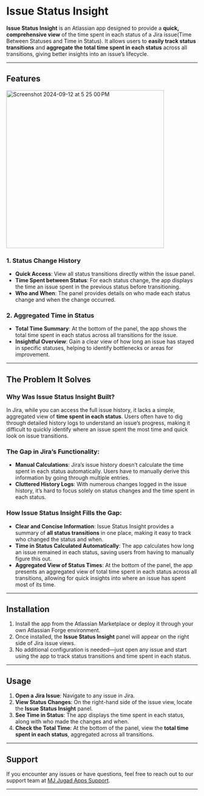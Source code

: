 # Issue Status Insight

**Issue Status Insight** is an Atlassian app designed to provide a **quick, comprehensive view** of the time spent in each status of a Jira issue(Time Between Statuses and Time in Status). It allows users to **easily track status transitions** and **aggregate the total time spent in each status** across all transitions, giving better insights into an issue’s lifecycle.

---

## Features

<img width="415" alt="Screenshot 2024-09-12 at 5 25 00 PM" src="https://github.com/user-attachments/assets/a88cf10d-8ecf-4909-b0f9-0e400961ec9f">


### 1. Status Change History
- **Quick Access**: View all status transitions directly within the issue panel.
- **Time Spent between Status**: For each status change, the app displays the time an issue spent in the previous status before transitioning.
- **Who and When**: The panel provides details on who made each status change and when the change occurred.

### 2. Aggregated Time in Status
- **Total Time Summary**: At the bottom of the panel, the app shows the total time spent in each status across all transitions for the issue.
- **Insightful Overview**: Gain a clear view of how long an issue has stayed in specific statuses, helping to identify bottlenecks or areas for improvement.

---

## The Problem It Solves

### Why Was Issue Status Insight Built?
In Jira, while you can access the full issue history, it lacks a simple, aggregated view of **time spent in each status**. Users often have to dig through detailed history logs to understand an issue’s progress, making it difficult to quickly identify where an issue spent the most time and quick look on issue transitions.

### The Gap in Jira’s Functionality:
- **Manual Calculations**: Jira’s issue history doesn’t calculate the time spent in each status automatically. Users have to manually derive this information by going through multiple entries.
- **Cluttered History Logs**: With numerous changes logged in the issue history, it’s hard to focus solely on status changes and the time spent in each status.

### How Issue Status Insight Fills the Gap:
- **Clear and Concise Information**: Issue Status Insight provides a summary of **all status transitions** in one place, making it easy to track who changed the status and when.
- **Time in Status Calculated Automatically**: The app calculates how long an issue remained in each status, saving users from having to manually figure this out.
- **Aggregated View of Status Times**: At the bottom of the panel, the app presents an aggregated view of total time spent in each status across all transitions, allowing for quick insights into where an issue has spent most of its time.

---

## Installation

1. Install the app from the Atlassian Marketplace or deploy it through your own Atlassian Forge environment.
2. Once installed, the **Issue Status Insight** panel will appear on the right side of Jira issue views.
3. No additional configuration is needed—just open any issue and start using the app to track status transitions and time spent in each status.

---

## Usage

1. **Open a Jira Issue**: Navigate to any issue in Jira.
2. **View Status Changes**: On the right-hand side of the issue view, locate the **Issue Status Insight** panel.
3. **See Time in Status**: The app displays the time spent in each status, along with who made the changes and when.
4. **Check the Total Time**: At the bottom of the panel, view the **total time spent in each status**, aggregated across all transitions.

---

## Support

If you encounter any issues or have questions, feel free to reach out to our support team at [MJ Jugad Apps Support](mailto:support@mj-jugad-apps.atlassian.net).

---
